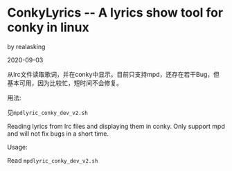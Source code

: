 # ConkyLyrics -- A lyrics show tool for conky in linux

by realasking

2020-09-03

从lrc文件读取歌词，并在conky中显示。目前只支持mpd，还存在若干Bug，但基本可用，因为比较忙，短时间不会修复。

用法:

见`mpdlyric_conky_dev_v2.sh`

Reading lyrics from lrc files and displaying them in conky. Only support mpd and will not fix bugs in a short time.

Usage:

Read `mpdlyric_conky_dev_v2.sh`


